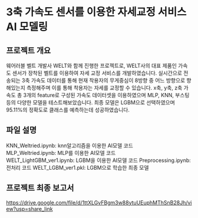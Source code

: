 # 3축 가속도 센서를 이용한 자세교정 서비스 AI 모델링

## 프로젝트 개요
웨어러블 벨트 개발사 WELT와 함께 진행한 프로젝트로, WELT사의 대표 제품인 가속도 센서가 장착된 벨트를 이용하여 자세 교정 서비스를 개발하였습니다.
실시간으로 전송되는 3축 가속도 데이터를 통해 현재 착용자의 무게중심이 8방향 중 어느 방향으로 향해있는지 측정해주며 이를 통해 착용자는 자세를 교정할 수 있습니다.
x축, y축, z축 가속도 총 3개의 feature로 구성된 가속도 데이터셋을 이용하였으며 MLP, KNN, 부스팅 등의 다양한 모델을 테스트해보았습니다. 
최종 모델은 LGBM으로 선택하였으며 95.11%의 정확도로 클래스를 예측하는데 성공하였습니다.

## 파일 설명
KNN_Weltried.ipynb: knn알고리즘을 이용한 AI모델 코드  
MLP_Weltried.ipynb: MLP를 이용한 AI모델 코드  
WELT_LightGBM_ver1.ipynb: LGBM을 이용한 AI모델 코드
Preprocessing.ipynb: 전처리 코드 
WELT_LGBM_ver1.pkl: LGBM으로 학습한 최종 모델  

## 프로젝트 최종 보고서
https://drive.google.com/file/d/1ttXLGvFBgm3w88ytuUEuphMThSnB28Jh/view?usp=share_link
